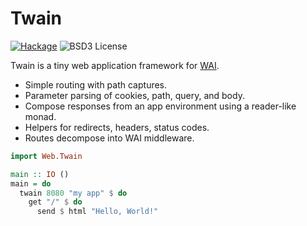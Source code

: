 # Twain

[![Hackage](https://img.shields.io/hackage/v/twain.svg?style=flat)](http://hackage.haskell.org/package/twain)
![BSD3 License](http://img.shields.io/badge/license-BSD3-brightgreen.svg)

Twain is a tiny web application framework for [WAI](http://hackage.haskell.org/package/wai).

- Simple routing with path captures.
- Parameter parsing of cookies, path, query, and body.
- Compose responses from an app environment using a reader-like monad.
- Helpers for redirects, headers, status codes.
- Routes decompose into WAI middleware.

```haskell
import Web.Twain

main :: IO ()
main = do
  twain 8080 "my app" $ do
    get "/" $ do
      send $ html "Hello, World!"
```
